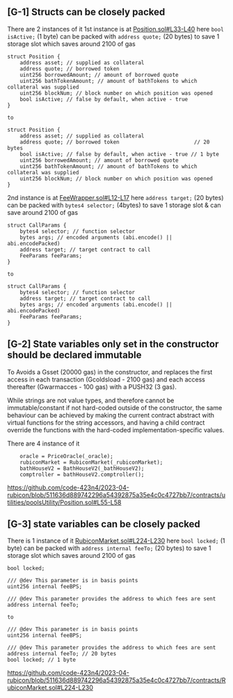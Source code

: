 ## [G-1] Structs can be closely packed
There are 2 instances of it
1st instance is at [Position.sol#L33-L40](https://github.com/code-423n4/2023-04-rubicon/blob/511636d889742296a54392875a35e4c0c4727bb7/contracts/utilities/poolsUtility/Position.sol#L33-L40)
here `bool isActive;` (1 byte) can be packed with `address quote;` (20 bytes) to save 1 storage slot 
which saves around 2100 of gas

    struct Position {
        address asset; // supplied as collateral
        address quote; // borrowed token
        uint256 borrowedAmount; // amount of borrowed quote
        uint256 bathTokenAmount; // amount of bathTokens to which collateral was supplied
        uint256 blockNum; // block number on which position was opened
        bool isActive; // false by default, when active - true
    }

`to`

    struct Position {
        address asset; // supplied as collateral
        address quote; // borrowed token                        // 20 bytes
        bool isActive; // false by default, when active - true // 1 byte
        uint256 borrowedAmount; // amount of borrowed quote
        uint256 bathTokenAmount; // amount of bathTokens to which collateral was supplied
        uint256 blockNum; // block number on which position was opened
    }
2nd instance is at [FeeWrapper.sol#L12-L17](https://github.com/code-423n4/2023-04-rubicon/blob/511636d889742296a54392875a35e4c0c4727bb7/contracts/utilities/FeeWrapper.sol#L12-L17)
here `address target;` (20 bytes) can be packed with `bytes4 selector;` (4bytes) to save
1 storage slot & can save around 2100 of gas

    struct CallParams {
        bytes4 selector; // function selector
        bytes args; // encoded arguments (abi.encode() || abi.encodePacked)
        address target; // target contract to call
        FeeParams feeParams;
    }

`to`

    struct CallParams {
        bytes4 selector; // function selector
        address target; // target contract to call
        bytes args; // encoded arguments (abi.encode() || abi.encodePacked)
        FeeParams feeParams;
    }
## [G-2] State variables only set in the constructor should be declared immutable
To Avoids a Gsset (20000 gas) in the constructor, and replaces the first access in each transaction (Gcoldsload - 2100 gas) and each access thereafter (Gwarmacces - 100 gas) with a PUSH32 (3 gas).

While strings are not value types, and therefore cannot be immutable/constant if not hard-coded outside of the constructor, the same behaviour can be achieved by making the current contract abstract with virtual functions for the string accessors, and having a child contract override the functions with the hard-coded implementation-specific values.

There are 4 instance of it

        oracle = PriceOracle(_oracle);
        rubiconMarket = RubiconMarket(_rubiconMarket);
        bathHouseV2 = BathHouseV2(_bathHouseV2);
        comptroller = bathHouseV2.comptroller();
https://github.com/code-423n4/2023-04-rubicon/blob/511636d889742296a54392875a35e4c0c4727bb7/contracts/utilities/poolsUtility/Position.sol#L55-L58

## [G-3] state variables can be closely packed
There is 1 instance of it [RubiconMarket.sol#L224-L230](https://github.com/code-423n4/2023-04-rubicon/blob/511636d889742296a54392875a35e4c0c4727bb7/contracts/RubiconMarket.sol#L224-L230)
here `bool locked;` (1 byte) can be packed with `address internal feeTo;` (20 bytes)
to save 1 storage slot which saves around 2100 of gas

    bool locked;

    /// @dev This parameter is in basis points
    uint256 internal feeBPS;

    /// @dev This parameter provides the address to which fees are sent
    address internal feeTo;

`to`



    /// @dev This parameter is in basis points
    uint256 internal feeBPS;

    /// @dev This parameter provides the address to which fees are sent
    address internal feeTo; // 20 bytes
    bool locked; // 1 byte
https://github.com/code-423n4/2023-04-rubicon/blob/511636d889742296a54392875a35e4c0c4727bb7/contracts/RubiconMarket.sol#L224-L230